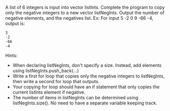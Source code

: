 A list of 6 integers is input into vector listInts. Complete the program to copy only the negative integers to a new vector listNegInts. Output the number of negative elements, and the negatives list. Ex: For input 5 -2 0 9 -66 -4, output is:
```
3
-2
-66
-4
```
Hints:
* When declaring listNegInts, don't specify a size. Instead, add elements using listNegInts.push_back(…)
* Write a first for loop that copies only the negative integers to listNegInts, then write a second for loop that outputs.
* Your copying for loop should have an if statement that only copies the current listInts element if negative.
* The number of items in listNegInts can be determined using listNegInts.size(). No need to have a separate variable keeping track.